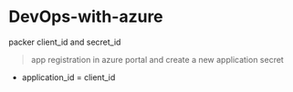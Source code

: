 # DevOps-with-azure

packer client_id and secret_id
> app registration in azure portal and
> create a new application secret
* application_id = client_id

